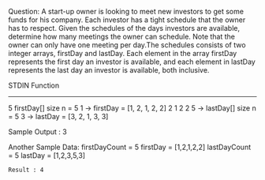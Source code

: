 Question: A start-up owner is looking to meet new investors to get some funds for his company. Each investor has a tight schedule that the owner has to respect. Given the schedules of the days investors are available, determine how many meetings the owner can schedule. Note that the owner can only have one meeting per day.The schedules consists of two integer arrays, firstDay and lastDay. Each element in the array firstDay represents the first day an investor is available, and each element in lastDay represents the last day an investor is available, both inclusive.


STDIN     Function
------    --------
5         firstDay[] size n = 5
1    →    firstDay = [1, 2, 1, 2, 2]
2
1
2
2
5    →    lastDay[] size n = 5
3    →    lastDay = [3, 2, 1, 3, 3]

Sample Output : 3


Another Sample Data: 
    firstDayCount = 5
    firstDay = [1,2,1,2,2]
    lastDayCount = 5
    lastDay = [1,2,3,5,3]



    Result : 4